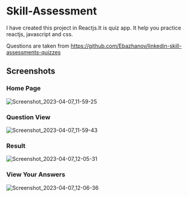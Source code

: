 # Skill-Assessment
I have created this project in Reactjs.It is quiz app. It help you practice reactjs, javascript and css.

Questions are taken from https://github.com/Ebazhanov/linkedin-skill-assessments-quizzes

## Screenshots
### Home Page
![Screenshot_2023-04-07_11-59-25](https://user-images.githubusercontent.com/102342620/230557513-eb359a50-cb03-44c4-8e96-83b574c52c53.png)



### Question View
![Screenshot_2023-04-07_11-59-43](https://user-images.githubusercontent.com/102342620/230557742-044e7e9d-9726-421b-b505-ab5fde180986.png)



### Result
![Screenshot_2023-04-07_12-05-31](https://user-images.githubusercontent.com/102342620/230557800-8bc2a3ee-aa74-4556-aa43-bef93597675d.png)



### View Your Answers
![Screenshot_2023-04-07_12-06-36](https://user-images.githubusercontent.com/102342620/230557865-ffac0cb6-4e5f-4a7f-b19c-8edaf36cb940.png)
